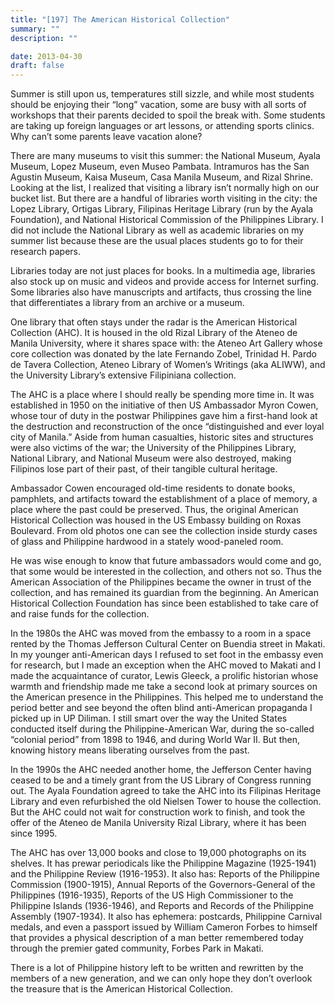 ```yaml
---
title: "[197] The American Historical Collection"
summary: ""
description: ""

date: 2013-04-30
draft: false
---
```


Summer is still upon us, temperatures still sizzle, and while most students should be enjoying their “long” vacation, some are busy with all sorts of workshops that their parents decided to spoil the break with. Some students are taking up foreign languages or art lessons, or attending sports clinics. Why can’t some parents leave vacation alone?

There are many museums to visit this summer: the National Museum, Ayala Museum, Lopez Museum, even Museo Pambata. Intramuros has the San Agustin Museum, Kaisa Museum, Casa Manila Museum, and Rizal Shrine. Looking at the list, I realized that visiting a library isn’t normally high on our bucket list. But there are a handful of libraries worth visiting in the city: the Lopez Library, Ortigas Library, Filipinas Heritage Library (run by the Ayala Foundation), and National Historical Commission of the Philippines Library. I did not include the National Library as well as academic libraries on my summer list because these are the usual places students go to for their research papers.

Libraries today are not just places for books. In a multimedia age, libraries also stock up on music and videos and provide access for Internet surfing. Some libraries also have manuscripts and artifacts, thus crossing the line that differentiates a library from an archive or a museum.

One library that often stays under the radar is the American Historical Collection (AHC). It is housed in the old Rizal Library of the Ateneo de Manila University, where it shares space with: the Ateneo Art Gallery whose core collection was donated by the late Fernando Zobel, Trinidad H. Pardo de Tavera Collection, Ateneo Library of Women’s Writings (aka ALIWW), and the University Library’s extensive Filipiniana collection.

The AHC is a place where I should really be spending more time in. It was established in 1950 on the initiative of then US Ambassador Myron Cowen, whose tour of duty in the postwar Philippines gave him a first-hand look at the destruction and reconstruction of the once “distinguished and ever loyal city of Manila.” Aside from human casualties, historic sites and structures were also victims of the war; the University of the Philippines Library, National Library, and National Museum were also destroyed, making Filipinos lose part of their past, of their tangible cultural heritage.

Ambassador Cowen encouraged old-time residents to donate books, pamphlets, and artifacts toward the establishment of a place of memory, a place where the past could be preserved. Thus, the original American Historical Collection was housed in the US Embassy building on Roxas Boulevard. From old photos one can see the collection inside sturdy cases of glass and Philippine hardwood in a stately wood-paneled room.

He was wise enough to know that future ambassadors would come and go, that some would be interested in the collection, and others not so. Thus the American Association of the Philippines became the owner in trust of the collection, and has remained its guardian from the beginning. An American Historical Collection Foundation has since been established to take care of and raise funds for the collection.

In the 1980s the AHC was moved from the embassy to a room in a space rented by the Thomas Jefferson Cultural Center on Buendia street in Makati. In my younger anti-American days I refused to set foot in the embassy even for research, but I made an exception when the AHC moved to Makati and I made the acquaintance of curator, Lewis Gleeck, a prolific historian whose warmth and friendship made me take a second look at primary sources on the American presence in the Philippines. This helped me to understand the period better and see beyond the often blind anti-American propaganda I picked up in UP Diliman. I still smart over the way the United States conducted itself during the Philippine-American War, during the so-called “colonial period” from 1898 to 1946, and during World War II. But then, knowing history means liberating ourselves from the past.

In the 1990s the AHC needed another home, the Jefferson Center having ceased to be and a timely grant from the US Library of Congress running out. The Ayala Foundation agreed to take the AHC into its Filipinas Heritage Library and even refurbished the old Nielsen Tower to house the collection. But the AHC could not wait for construction work to finish, and took the offer of the Ateneo de Manila University Rizal Library, where it has been since 1995.

The AHC has over 13,000 books and close to 19,000 photographs on its shelves. It has prewar periodicals like the Philippine Magazine (1925-1941) and the Philippine Review (1916-1953). It also has: Reports of the Philippine Commission (1900-1915), Annual Reports of the Governors-General of the Philippines (1916-1935), Reports of the US High Commissioner to the Philippine Islands (1936-1946), and Reports and Records of the Philippine Assembly (1907-1934). It also has ephemera: postcards, Philippine Carnival medals, and even a passport issued by William Cameron Forbes to himself that provides a physical description of a man better remembered today through the premier gated community, Forbes Park in Makati.

There is a lot of Philippine history left to be written and rewritten by the members of a new generation, and we can only hope they don’t overlook the treasure that is the American Historical Collection.
